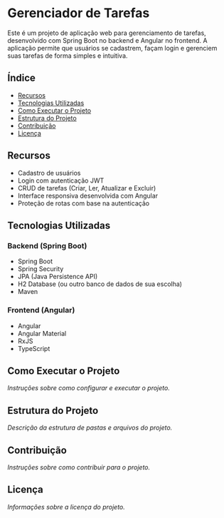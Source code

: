 # Gerenciador de Tarefas

Este é um projeto de aplicação web para gerenciamento de tarefas, desenvolvido com Spring Boot no backend e Angular no frontend. A aplicação permite que usuários se cadastrem, façam login e gerenciem suas tarefas de forma simples e intuitiva.

## Índice
- [Recursos](#recursos)
- [Tecnologias Utilizadas](#tecnologias-utilizadas)
- [Como Executar o Projeto](#como-executar-o-projeto)
- [Estrutura do Projeto](#estrutura-do-projeto)
- [Contribuição](#contribuicao)
- [Licença](#licenca)

## Recursos
- Cadastro de usuários
- Login com autenticação JWT
- CRUD de tarefas (Criar, Ler, Atualizar e Excluir)
- Interface responsiva desenvolvida com Angular
- Proteção de rotas com base na autenticação

## Tecnologias Utilizadas

### Backend (Spring Boot)
- Spring Boot
- Spring Security
- JPA (Java Persistence API)
- H2 Database (ou outro banco de dados de sua escolha)
- Maven

### Frontend (Angular)
- Angular
- Angular Material
- RxJS
- TypeScript

## Como Executar o Projeto
*Instruções sobre como configurar e executar o projeto.*

## Estrutura do Projeto
*Descrição da estrutura de pastas e arquivos do projeto.*

## Contribuição
*Instruções sobre como contribuir para o projeto.*

## Licença
*Informações sobre a licença do projeto.*
